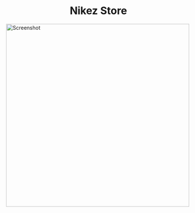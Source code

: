 <h1 align="center">Nikez Store</h1>
<img src="/src/assets/website.png" alt="Screenshot" width="500">
